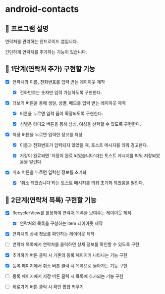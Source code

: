 # android-contacts

## 📄 프로그램 설명

연락처를 관리하는 안드로이드 앱입니다.

간단하게 연락처를 추가하는 기능이 있습니다.

## 🎯 1단계(연락처 추가) 구현할 기능

- [X] 연락처와 이름, 전화번호를 입력 받는 레이아웃 제작

    - [X] 전화번호는 숫자만 입력 가능하도록 구현한다.

- [X] 더보기 버튼을 통해 생일, 성별, 메모를 입력 받는 레이아웃 제작

    - [X] 버튼을 누르면 입력 폼이 확장되도록 구현한다.

    - [X] 성별은 라디오 버튼을 통해 남성, 여성을 선택할 수 있도록 구현한다.

- [X] 저장 버튼을 누르면 입력한 정보를 저장
    
    - [X] 이름과 전화번호가 입력되지 않았을 때, 토스트 메시지를 띄워 경고한다.
  
    - [X] 저장이 완료되면 '저장이 완료 되었습니다'라는 토스트 메시지를 띄워 저장되었음을 알린다.

- [X] 취소 버튼을 누르면 입력한 정보를 초기화

    - [X] '취소 되었습니다'라는 토스트 메시지를 띄워 초기화 되었음을 알린다.

## 🎯 2단계(연락처 목록) 구현할 기능

- [X] RecyclerView를 활용하여 연락처 목록을 보여주는 레이아웃 제작

    - [X] 연락처의 목록을 구성하는 item 레이아웃 제작

- [X] 연락처의 상세 정보를 확인하는 레이아웃 제작

- [ ] 연락처 목록에서 연락처를 클릭하면 상세 정보를 확인할 수 있도록 구현

- [X] 추가하기 버튼 클릭 시 기존의 등록 페이지가 나타나는 기능 구현

- [X] 등록 페이지에서 취소 버튼 클릭 시 목록으로 돌아가는 기능 구현

- [ ] 등록 페이지에서 저장 버튼 클릭 시 목록에 추가되는 기능 구현

- [ ] 뒤로가기 버튼 클릭 시 확인 팝업 띄우기